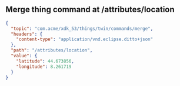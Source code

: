 ## Merge thing command at /attributes/location

```json
{
  "topic": "com.acme/xdk_53/things/twin/commands/merge",
  "headers": {
    "content-type": "application/vnd.eclipse.ditto+json"
  },
  "path": "/attributes/location",
  "value": {
    "latitude": 44.673856,
    "longitude": 8.261719
  }
}
```
